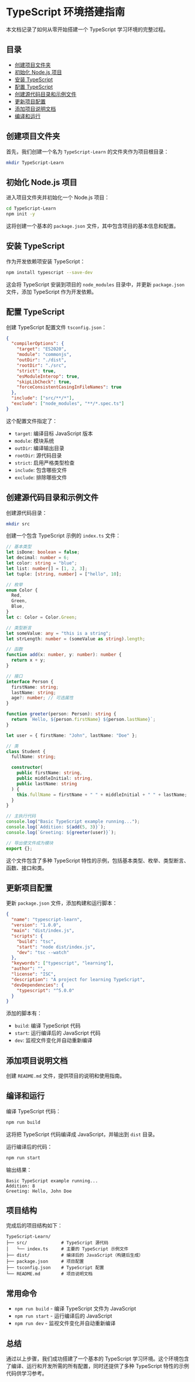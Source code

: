 # TypeScript 环境搭建指南

本文档记录了如何从零开始搭建一个 TypeScript 学习环境的完整过程。

## 目录

- [创建项目文件夹](#创建项目文件夹)
- [初始化 Node.js 项目](#初始化-nodejs-项目)
- [安装 TypeScript](#安装-typescript)
- [配置 TypeScript](#配置-typescript)
- [创建源代码目录和示例文件](#创建源代码目录和示例文件)
- [更新项目配置](#更新项目配置)
- [添加项目说明文档](#添加项目说明文档)
- [编译和运行](#编译和运行)

## 创建项目文件夹

首先，我们创建一个名为 `TypeScript-Learn` 的文件夹作为项目根目录：

```bash
mkdir TypeScript-Learn
```

## 初始化 Node.js 项目

进入项目文件夹并初始化一个 Node.js 项目：

```bash
cd TypeScript-Learn
npm init -y
```

这将创建一个基本的 `package.json` 文件，其中包含项目的基本信息和配置。

## 安装 TypeScript

作为开发依赖项安装 TypeScript：

```bash
npm install typescript --save-dev
```

这会将 TypeScript 安装到项目的 `node_modules` 目录中，并更新 `package.json` 文件，添加 TypeScript 作为开发依赖。

## 配置 TypeScript

创建 TypeScript 配置文件 `tsconfig.json`：

```json
{
  "compilerOptions": {
    "target": "ES2020",
    "module": "commonjs",
    "outDir": "./dist",
    "rootDir": "./src",
    "strict": true,
    "esModuleInterop": true,
    "skipLibCheck": true,
    "forceConsistentCasingInFileNames": true
  },
  "include": ["src/**/*"],
  "exclude": ["node_modules", "**/*.spec.ts"]
}
```

这个配置文件指定了：

- `target`: 编译目标 JavaScript 版本
- `module`: 模块系统
- `outDir`: 编译输出目录
- `rootDir`: 源代码目录
- `strict`: 启用严格类型检查
- `include`: 包含哪些文件
- `exclude`: 排除哪些文件

## 创建源代码目录和示例文件

创建源代码目录：

```bash
mkdir src
```

创建一个包含 TypeScript 示例的 `index.ts` 文件：

```typescript
// 基本类型
let isDone: boolean = false;
let decimal: number = 6;
let color: string = "blue";
let list: number[] = [1, 2, 3];
let tuple: [string, number] = ["hello", 10];

// 枚举
enum Color {
  Red,
  Green,
  Blue,
}
let c: Color = Color.Green;

// 类型断言
let someValue: any = "this is a string";
let strLength: number = (someValue as string).length;

// 函数
function add(x: number, y: number): number {
  return x + y;
}

// 接口
interface Person {
  firstName: string;
  lastName: string;
  age?: number; // 可选属性
}

function greeter(person: Person): string {
  return `Hello, ${person.firstName} ${person.lastName}`;
}

let user = { firstName: "John", lastName: "Doe" };

// 类
class Student {
  fullName: string;

  constructor(
    public firstName: string,
    public middleInitial: string,
    public lastName: string
  ) {
    this.fullName = firstName + " " + middleInitial + " " + lastName;
  }
}

// 主执行代码
console.log("Basic TypeScript example running...");
console.log(`Addition: ${add(5, 3)}`);
console.log(`Greeting: ${greeter(user)}`);

// 导出使文件成为模块
export {};
```

这个文件包含了多种 TypeScript 特性的示例，包括基本类型、枚举、类型断言、函数、接口和类。

## 更新项目配置

更新 `package.json` 文件，添加构建和运行脚本：

```json
{
  "name": "typescript-learn",
  "version": "1.0.0",
  "main": "dist/index.js",
  "scripts": {
    "build": "tsc",
    "start": "node dist/index.js",
    "dev": "tsc --watch"
  },
  "keywords": ["typescript", "learning"],
  "author": "",
  "license": "ISC",
  "description": "A project for learning TypeScript",
  "devDependencies": {
    "typescript": "^5.0.0"
  }
}
```

添加的脚本有：

- `build`: 编译 TypeScript 代码
- `start`: 运行编译后的 JavaScript 代码
- `dev`: 监视文件变化并自动重新编译

## 添加项目说明文档

创建 `README.md` 文件，提供项目的说明和使用指南。

## 编译和运行

编译 TypeScript 代码：

```bash
npm run build
```

这将把 TypeScript 代码编译成 JavaScript，并输出到 `dist` 目录。

运行编译后的代码：

```bash
npm run start
```

输出结果：

```
Basic TypeScript example running...
Addition: 8
Greeting: Hello, John Doe
```

## 项目结构

完成后的项目结构如下：

```
TypeScript-Learn/
├── src/             # TypeScript 源代码
│   └── index.ts     # 主要的 TypeScript 示例文件
├── dist/            # 编译后的 JavaScript（构建后生成）
├── package.json     # 项目配置
├── tsconfig.json    # TypeScript 配置
└── README.md        # 项目说明文档
```

## 常用命令

- `npm run build` - 编译 TypeScript 文件为 JavaScript
- `npm run start` - 运行编译后的 JavaScript
- `npm run dev` - 监视文件变化并自动重新编译

## 总结

通过以上步骤，我们成功搭建了一个基本的 TypeScript 学习环境。这个环境包含了编译、运行和开发所需的所有配置，同时还提供了多种 TypeScript 特性的示例代码供学习参考。
